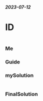 ##### 2023-07-12
# ID
```

```

### Me



### Guide


### mySolution
```java

```
### FinalSolution
```java

```
